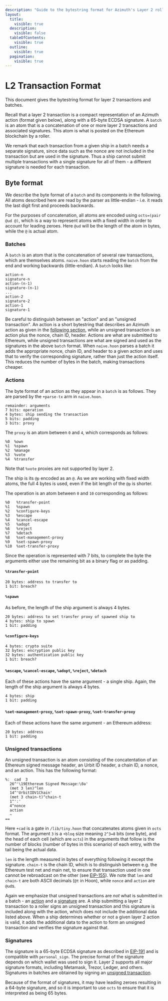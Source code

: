 ```yaml
---
description: "Guide to the bytestring format for Azimuth's Layer 2 roller transactions and batches."
layout:
  title:
    visible: true
  description:
    visible: false
  tableOfContents:
    visible: true
  outline:
    visible: true
  pagination:
    visible: true
---
```


# L2 Transaction Format

This document gives the bytestring format for layer 2 transactions and batches.

Recall that a layer 2 transaction is a compact representation of an Azimuth action (format given below), along with a 65-byte ECDSA signature. A `batch` is an atom that is a concatenation of one or more layer 2 transactions and associated signatures. This atom is what is posted on the Ethereum blockchain by a roller.

We remark that each transaction from a given ship in a batch needs a separate signature, since data such as the nonce are not included in the transaction but are used in the signature. Thus a ship cannot submit multiple transactions with a single signature for all of them - a different signature is needed for each transaction.

## Byte format <a href="#byte-format" id="byte-format"></a>

We describe the byte format of a `batch` and its components in the following. All atoms described here are read by the parser as little-endian - i.e. it reads the last digit first and proceeds backwards.

For the purposes of concatenation, all atoms are encoded using `octs=(pair @ud @)`, which is a way to represent atoms with a fixed width in order to account for leading zeroes. Here `@ud` will be the length of the atom in bytes, while the `@` is actual atom.

### Batches <a href="#batch" id="batch"></a>

A `batch` is an atom that is the concatenation of several raw transactions, which are themselves atoms. `naive.hoon` starts reading the `batch` from the end and working backwards (little-endian). A `batch` looks like:

```
action-n
signature-n
action-(n-1)
signature-(n-1)
...
action-2
signature-2
action-1
signature-1
```

Be careful to distinguish between an "action" and an "unsigned transaction". An action is a short bytestring that describes an Azimuth action as given in the [following section](bytestring.md#actions), while an unsigned transaction is an action plus the nonce, chain ID, header. Actions are what are submitted to Ethereum, while unsigned transactions are what are signed and used as the signatures in the above `batch` format. When `naive.hoon` parses a batch it adds the appropriate nonce, chain ID, and header to a given action and uses that to verify the corresponding signature, rather than just the action itself. This reduces the number of bytes in the batch, making transactions cheaper.

### Actions <a href="#actions" id="actions"></a>

The byte format of an action as they appear in a `batch` is as follows. They are parsed by the `+parse-tx` arm in `naive.hoon`.

```
remainder: arguments
7 bits: operation
4 bytes: ship sending the transaction
5 bits: padding
3 bits: proxy
```

The `proxy` is an atom between `0` and `4`, which corresponds as follows:

```
%0  %own
%1  %spawn
%2  %manage
%3  %vote
%4  %transfer
```

Note that `%vote` proxies are not supported by layer 2.

The ship is its `@p` encoded as an `@`. As we are working with fixed width atoms, the full 4 bytes is used, even if the bit length of the `@p` is shorter.

The operation is an atom between `0` and `10` corresponding as follows:

```
%0   %transfer-point
%1   %spawn
%2   %configure-keys
%3   %escape
%4   %cancel-escape
%5   %adopt
%6   %reject
%7   %detach
%8   %set-management-proxy
%9   %set-spawn-proxy
%10  %set-transfer-proxy
```

Since the operation is represented with 7 bits, to complete the byte the arguments either use the remaining bit as a binary flag or as padding.

#### `%transfer-point`

```
20 bytes: address to transfer to
1 bit: breach?
```

#### `%spawn`

As before, the length of the ship argument is always 4 bytes.

```
20 bytes: address to set transfer proxy of spawned ship to
4 bytes: ship to spawn
1 bit: padding
```

#### `%configure-keys`

```
4 bytes: crypto suite
32 bytes: encryption public key
32 bytes: authentication public key
1 bit: breach?
```

#### `%escape`, `%cancel-escape`, `%adopt`, `%reject`, `%detach`

Each of these actions have the same argument - a single ship. Again, the length of the ship argument is always 4 bytes.

```
4 bytes: ship
1 bit: padding
```

#### `%set-management-proxy`, `%set-spawn-proxy`, `%set-transfer-proxy`

Each of these actions have the same argument - an Ethereum address:

```
20 bytes: address
1 bit: padding
```

### Unsigned transactions <a href="#unsigned" id="unsigned"></a>

An unsigned transaction is an atom consisting of the concatentation of an Ethereum signed message header, an Urbit ID header, a chain ID, a nonce, and an action. This has the following format:

```hoon
%:  cad  3
  26^'\19Ethereum Signed Message:\0a'
  (met 3 len)^len
  14^'UrbitIDV1Chain'
  (met 3 chain-t)^chain-t
  1^':'
  4^nonce
  action
  ~
==
```

Here `+cad` is a gate in `/lib/tiny.hoon` that concatenates atoms given in `octs` format. The argument `3` is a `+bloq` size meaning `2^3=8` bits (one byte), and the head of each cell (which are `octs`) in the arguments that follow is the number of blocks (number of bytes in this scenario) of each entry, with the tail being the actual data.

`len` is the length measured in bytes of everything following it except the signature. `chain-t` is the chain ID, which is to distinguish between e.g. the Ethereum test net and main net, to ensure that transaction used in one cannot be rebroadcast on the other (see [EIP-155](https://eips.ethereum.org/EIPS/eip-155)). We note that `len` and `chain-t` are both ASCII decimals (`@t` in Hoon), while `nonce` and `action` are `@ud`s.

Again we emphasize that unsigned transactions are _not_ what is submitted in a batch - an [action](bytestring.md#actions) and a [signature](bytestring.md#signatures) are. A ship submitting a layer 2 transaction to a roller signs an unsigned transaction and this signature is included along with the action, which does not include the additional data listed above. When a ship determines whether or not a given layer 2 action is valid, it adds the additional data to the action to form an unsigned transaction and verifies the signature against that.

### Signatures <a href="#signatures" id="signatures"></a>

The signature is a 65-byte ECDSA signature as described in [EIP-191](https://eips.ethereum.org/EIPS/eip-191) and is compatible with `personal_sign`. The precise format of the signature depends on which wallet was used to sign it. Layer 2 supports all major signature formats, including Metamask, Trezor, Ledger, and others. Signatures in batches are obtained by signing an [unsigned transaction](bytestring.md#unsigned).

Because of the format of signatures, it may have leading zeroes resulting in a 64-byte signature, and so it is important to use `octs` to ensure that it is interpreted as being 65 bytes.

